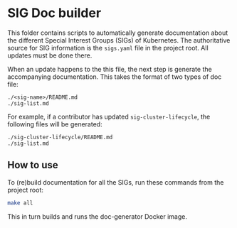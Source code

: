 # SIG Doc builder

This folder contains scripts to automatically generate documentation about the
different Special Interest Groups (SIGs) of Kubernetes. The authoritative
source for SIG information is the `sigs.yaml` file in the project root. All
updates must be done there.

When an update happens to the this file, the next step is generate the
accompanying documentation. This takes the format of two types of doc file:


```
./<sig-name>/README.md
./sig-list.md
```

For example, if a contributor has updated `sig-cluster-lifecycle`, the
following files will be generated:

```
./sig-cluster-lifecycle/README.md
./sig-list.md
```

## How to use

To (re)build documentation for all the SIGs, run these commands from the
project root:

```bash
make all
```

This in turn builds and runs the doc-generator Docker image.
